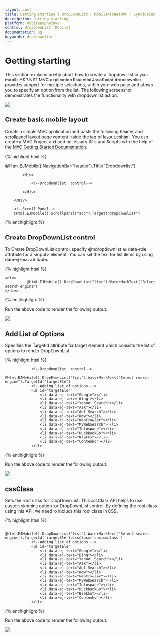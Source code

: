 ```yaml
---
layout: post 
title: Getting starting | DropDownList | MobileAspNetMVC | Syncfusion 
description: Getting starting 
platform: mobileaspnetmvc 
control: DropDownList (Mobile) 
documentation: ug
keywords: dropdownlist
---
```


# Getting starting

This section explains briefly about how to create a dropdownlist in your mobile  ASP.NET MVC application 
Essential JavaScript dropdownlist provides support for multiple selections, within your web page and allows you to specify an option from the list. 
The following screenshot demonstrates the functionality with dropdownlist action.

![](getting-started-images/img1.png)


## Create basic mobile layout

Create a simple MVC application and paste the following header and scrollpanel layout page content inside the <body>tag of layout.cshtml. You can create a MVC Project and add necessary Dll’s and Scripts with the help of the [MVC Getting Started Documentation](https://help.syncfusion.com/aspnetmvc/getting-started).

{% highlight html %}

  @Html.EJMobile().NavigationBar("header").Title("Dropdownlist")
  
  <div id="dropdownlist" class="sample">

            <div>

                <!--Dropdownlist  control-->

            </div>

        </div>

        <!--Scroll Panel-->
        @Html.EJMobile().Scrollpanel("acc").Target("dropdownlist")

{% endhighlight %}

## Create DropDownList control

To Create DropDownList control, specify ejmdropdownlist as data-role attribute for a &#60;input&#62; element. You can set the text for list items by using data-ej-text attribute.

{% highlight html %}


    <div>
              @Html.EJMobile().DropDownList("list").WaterMarkText("Select search engine")
    </div>
   
   <!--Adding list of Options -->
   
{% endhighlight %}

Run the above code to render the following output.

![](getting-started-images/img2.png)

## Add List of Options

Specifies the Targetid attribute for  target element which consists the list of options to render DropDownList. 

{% highlight html %}

                <!--Dropdownlist  control-->
                @Html.EJMobile().DropDownList("list").WaterMarkText("Select search engine").TargetId("targetEle")
                <!--Adding list of options -->
                <ul id="targetEle">
                    <li data-ej-text="Google"></li>
                    <li data-ej-text="Bing"></li>
                    <li data-ej-text="Yahoo! Search"></li>
                    <li data-ej-text="Ask"></li>
                    <li data-ej-text="Aol Search"></li>
                    <li data-ej-text="Wow"></li>
                    <li data-ej-text="WebCrawler"></li>
                    <li data-ej-text="MyWebSearch"></li>
                    <li data-ej-text="Infospace"></li>
                    <li data-ej-text="DuckDuckGo"></li>
                    <li data-ej-text="Blekko"></li>
                    <li data-ej-text="Contenko"></li>
                </ul>

{% endhighlight %}

Run the above code to render the following output.

![](getting-started-images/img1.png)

## cssClass

Sets the root class for DropDownList. This cssClass API helps to use custom skinning option for DropDownList control. By defining the root class using this API, we need to include this root class in CSS.

{% highlight html %}

                @Html.EJMobile().DropDownList("list").WaterMarkText("Select search engine").TargetId("targetEle").CssClass("customclass")
                <!--Adding list of options -->
                <ul id="targetEle">
                    <li data-ej-text="Google"></li>
                    <li data-ej-text="Bing"></li>
                    <li data-ej-text="Yahoo! Search"></li>
                    <li data-ej-text="Ask"></li>
                    <li data-ej-text="Aol Search"></li>
                    <li data-ej-text="Wow"></li>
                    <li data-ej-text="WebCrawler"></li>
                    <li data-ej-text="MyWebSearch"></li>
                    <li data-ej-text="Infospace"></li>
                    <li data-ej-text="DuckDuckGo"></li>
                    <li data-ej-text="Blekko"></li>
                    <li data-ej-text="Contenko"></li>
                </ul>

{% endhighlight %}

Run the above code to render the following output.

![](getting-started-images/img3.png)




